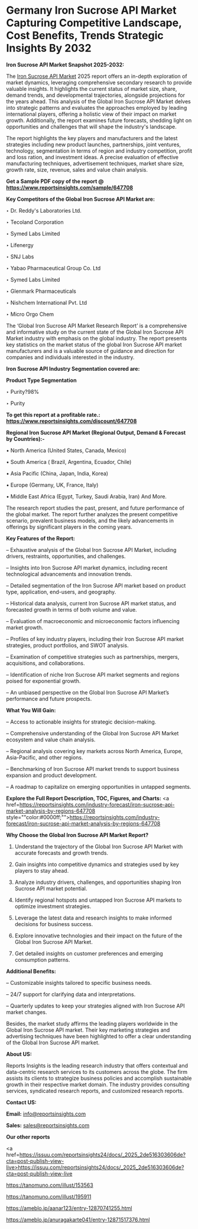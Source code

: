 # Germany Iron Sucrose API Market Capturing Competitive Landscape, Cost Benefits, Trends Strategic Insights By 2032

<strong>Iron Sucrose API Market Snapshot 2025-2032:</strong>

The <a href=https://www.reportsinsights.com/sample/647708>Iron Sucrose API Market</a> 2025 report offers an in-depth exploration of market dynamics, leveraging comprehensive secondary research to provide valuable insights. It highlights the current status of market size, share, demand trends, and developmental trajectories, alongside projections for the years ahead. This analysis of the Global Iron Sucrose API Market delves into strategic patterns and evaluates the approaches employed by leading international players, offering a holistic view of their impact on market growth. Additionally, the report examines future forecasts, shedding light on opportunities and challenges that will shape the industry's landscape.

The report highlights the key players and manufacturers and the latest strategies including new product launches, partnerships, joint ventures, technology, segmentation in terms of region and industry competition, profit and loss ration, and investment ideas. A precise evaluation of effective manufacturing techniques, advertisement techniques, market share size, growth rate, size, revenue, sales and value chain analysis.

<strong>Get a Sample PDF copy of the report @ <a href=https://www.reportsinsights.com/sample/647708 style=color:#0000ff;>https://www.reportsinsights.com/sample/647708</a></strong>

<strong>Key Competitors of the Global Iron Sucrose API Market are:</strong>

‣ Dr. Reddy's Laboratories Ltd.

‣ Tecoland Corporation

‣ Symed Labs Limited

‣ Lifenergy

‣ SNJ Labs

‣ Yabao Pharmaceutical Group Co. Ltd

‣ Symed Labs Limited

‣ Glenmark Pharmaceuticals

‣ Nishchem International Pvt. Ltd

‣ Micro Orgo Chem

The ‘Global Iron Sucrose API Market Research Report’ is a comprehensive and informative study on the current state of the Global Iron Sucrose API Market industry with emphasis on the global industry. The report presents key statistics on the market status of the global Iron Sucrose API market manufacturers and is a valuable source of guidance and direction for companies and individuals interested in the industry.

<strong>Iron Sucrose API Industry Segmentation covered are:</strong>

<strong>Product Type Segmentation</strong>

‣ Purity?98%

‣ Purity

<strong>To get this report at a profitable rate.: <a href=https://www.reportsinsights.com/discount/647708 style=color:#0000ff;>https://www.reportsinsights.com/discount/647708</a></strong>

<strong>Regional Iron Sucrose API Market (Regional Output, Demand &amp; Forecast by Countries):-</strong>

• North America (United States, Canada, Mexico)

• South America ( Brazil, Argentina, Ecuador, Chile)

• Asia Pacific (China, Japan, India, Korea)

• Europe (Germany, UK, France, Italy)

• Middle East Africa (Egypt, Turkey, Saudi Arabia, Iran) And More.

The research report studies the past, present, and future performance of the global market. The report further analyzes the present competitive scenario, prevalent business models, and the likely advancements in offerings by significant players in the coming years.

<strong>Key Features of the Report:</strong>

– Exhaustive analysis of the Global Iron Sucrose API Market, including drivers, restraints, opportunities, and challenges.

– Insights into Iron Sucrose API market dynamics, including recent technological advancements and innovation trends.

– Detailed segmentation of the Iron Sucrose API market based on product type, application, end-users, and geography.

– Historical data analysis, current Iron Sucrose API market status, and forecasted growth in terms of both volume and value.

– Evaluation of macroeconomic and microeconomic factors influencing market growth.

– Profiles of key industry players, including their Iron Sucrose API market strategies, product portfolios, and SWOT analysis.

– Examination of competitive strategies such as partnerships, mergers, acquisitions, and collaborations.

– Identification of niche Iron Sucrose API market segments and regions poised for exponential growth.

– An unbiased perspective on the Global Iron Sucrose API Market’s performance and future prospects.

<strong>What You Will Gain:</strong>

– Access to actionable insights for strategic decision-making.

– Comprehensive understanding of the Global Iron Sucrose API Market ecosystem and value chain analysis.

– Regional analysis covering key markets across North America, Europe, Asia-Pacific, and other regions.

– Benchmarking of Iron Sucrose API market trends to support business expansion and product development.

– A roadmap to capitalize on emerging opportunities in untapped segments.

<strong>Explore the Full Report Description, TOC, Figures, and Charts:</strong>
<a href=https://reportsinsights.com/industry-forecast/iron-sucrose-api-market-analysis-by-regions-647708 style=""color:#0000ff;"">https://reportsinsights.com/industry-forecast/iron-sucrose-api-market-analysis-by-regions-647708</a>

<strong>Why Choose the Global Iron Sucrose API Market Report?</strong>

1. Understand the trajectory of the Global Iron Sucrose API Market with accurate forecasts and growth trends.

2. Gain insights into competitive dynamics and strategies used by key players to stay ahead.

3. Analyze industry drivers, challenges, and opportunities shaping Iron Sucrose API market potential.

4. Identify regional hotspots and untapped Iron Sucrose API markets to optimize investment strategies.

5. Leverage the latest data and research insights to make informed decisions for business success.

6. Explore innovative technologies and their impact on the future of the Global Iron Sucrose API Market.

7. Get detailed insights on customer preferences and emerging consumption patterns.

<strong>Additional Benefits:</strong>

– Customizable insights tailored to specific business needs.

– 24/7 support for clarifying data and interpretations.

– Quarterly updates to keep your strategies aligned with Iron Sucrose API market changes.

Besides, the market study affirms the leading players worldwide in the Global Iron Sucrose API market. Their key marketing strategies and advertising techniques have been highlighted to offer a clear understanding of the Global Iron Sucrose API market.

<strong><strong>About US</strong>:</strong>

Reports Insights is the leading research industry that offers contextual and data-centric research services to its customers across the globe. The firm assists its clients to strategize business policies and accomplish sustainable growth in their respective market domain. The industry provides consulting services, syndicated research reports, and customized research reports.

<strong>Contact US:</strong>

<p class=><b>Email:</b> <a href=mailto:info@reportsinsights.com>info@reportsinsights.com</a></p>
<p class=><b>Sales:</b> <a href=mailto:sales@reportsinsights.com>sales@reportsinsights.com</a></p>

<strong>Our other reports</strong>

<a href=https://issuu.com/reportsinsights24/docs/_2025_2de516303606de?cta=post-publish-view-live>https://issuu.com/reportsinsights24/docs/_2025_2de516303606de?cta=post-publish-view-live</a>

<a href=https://tanomuno.com/illust/153563>https://tanomuno.com/illust/153563</a>

<a href=https://tanomuno.com/illust/195911>https://tanomuno.com/illust/195911</a>

<a href=https://ameblo.jp/aanar123/entry-12870741255.html>https://ameblo.jp/aanar123/entry-12870741255.html</a>

<a href=https://ameblo.jp/anuragakarte041/entry-12871517376.html>https://ameblo.jp/anuragakarte041/entry-12871517376.html</a>
